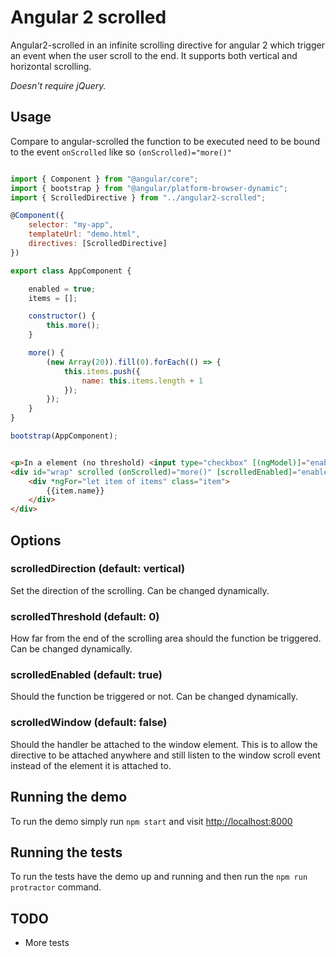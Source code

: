 # Angular 2 scrolled

Angular2-scrolled in an infinite scrolling directive for angular 2 which trigger an event when the user scroll to the end.
It supports both vertical and horizontal scrolling.

*Doesn't require jQuery.*

## Usage

Compare to angular-scrolled the function to be executed need to be bound to the event `onScrolled` like so ```(onScrolled)="more()"```

```javascript

import { Component } from "@angular/core";
import { bootstrap } from "@angular/platform-browser-dynamic";
import { ScrolledDirective } from "../angular2-scrolled";

@Component({
    selector: "my-app",
    templateUrl: "demo.html",
    directives: [ScrolledDirective]
})

export class AppComponent {

    enabled = true;
    items = [];

    constructor() {
        this.more();
    }

    more() {
        (new Array(20)).fill(0).forEach(() => {
            this.items.push({
                name: this.items.length + 1
            });
        });
    }
}

bootstrap(AppComponent);

```

```html

<p>In a element (no threshold) <input type="checkbox" [(ngModel)]="enabled" /> Enabled</p>
<div id="wrap" scrolled (onScrolled)="more()" [scrolledEnabled]="enabled">
    <div *ngFor="let item of items" class="item">
        {{item.name}}
    </div>
</div>

```

## Options

### scrolledDirection (default: vertical)

Set the direction of the scrolling. Can be changed dynamically.

### scrolledThreshold (default: 0)

How far from the end of the scrolling area should the function be triggered. Can be changed dynamically.

### scrolledEnabled (default: true)

Should the function be triggered or not. Can be changed dynamically.

### scrolledWindow (default: false)

Should the handler be attached to the window element. This is to allow the directive to be attached anywhere and still
listen to the window scroll event instead of the element it is attached to.

## Running the demo

To run the demo simply run ```npm start``` and visit [http://localhost:8000](http://localhost:8000)

## Running the tests

To run the tests have the demo up and running and then run the ```npm run protractor``` command.

## TODO

* More tests